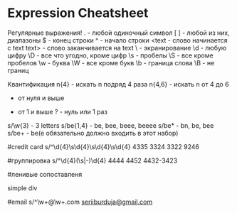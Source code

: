  Expression Cheatsheet
=============================
Регулярные выражения!
. - любой одиночный символ
[ ] - любой из них, диапазоны
$ - конец строки
^ - начало строки
\<text - слово начинается с text
text\> - слово заканчивается на text
\ - экранирование
\d - любую цифру
\D - все что угодно, кроме цифр
\s - пробелы
\S - все кроме пробелов
\w - буква
\W - все кроме букв
\b - граница слова
\B - не границ

Квантификация
n{4} - искать n подряд 4 раза
n{4,6} - искать n от 4 до 6
* от нуля и выше
+ от 1 и выше
? - нуль или 1 раз

s/\w\{3} - 3 letters
s/be{1,4} - be, bee, beee, beeee
s/be* - bn, be, bee
s/be+ - be(e обязательно должно входить в этот набор)

#credit card
s/^\d\{4}\s\d\{4}\s\d\{4}\s\d\{4}
4335 3324 3322 9246

#группировка
s/^\d\{4}(\s\|-\)\d\{4}
4444 4452
4432-3423

#ленивые сопоставленя

<div>simple div</div>


#email
s/^\w\+@\w\+\.com
seriiburduja@gmail.com

